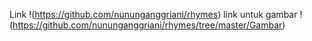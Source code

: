 Link !(https://github.com/nununganggriani/rhymes)
link untuk gambar !(https://github.com/nununganggriani/rhymes/tree/master/Gambar)